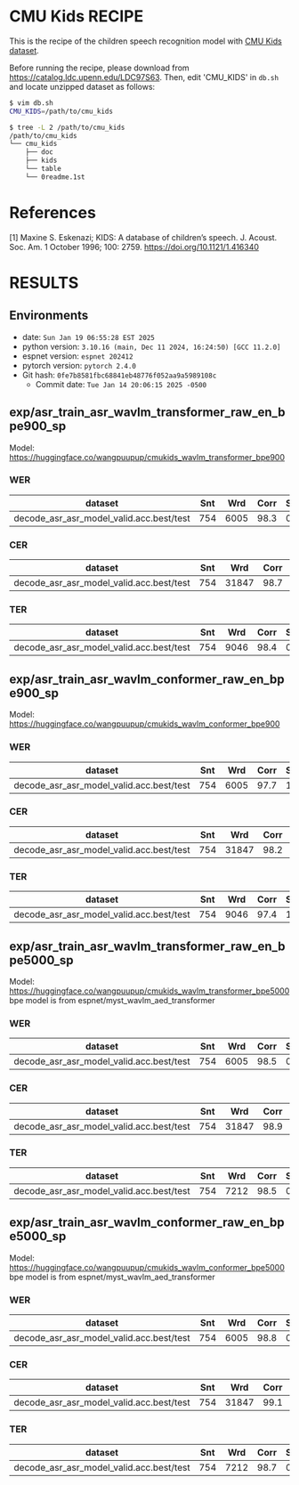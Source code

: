 # CMU Kids RECIPE

This is the recipe of the children speech recognition model with [CMU Kids dataset](https://catalog.ldc.upenn.edu/LDC97S63).

Before running the recipe, please download from https://catalog.ldc.upenn.edu/LDC97S63.
Then, edit 'CMU_KIDS' in `db.sh` and locate unzipped dataset as follows:

```bash
$ vim db.sh
CMU_KIDS=/path/to/cmu_kids 

$ tree -L 2 /path/to/cmu_kids
/path/to/cmu_kids
└── cmu_kids
    ├── doc
    ├── kids
    └── table
    └── 0readme.1st
```


# References
[1] Maxine S. Eskenazi; KIDS: A database of children’s speech. J. Acoust. Soc. Am. 1 October 1996; 100: 2759. https://doi.org/10.1121/1.416340

# RESULTS
## Environments
- date: `Sun Jan 19 06:55:28 EST 2025`
- python version: `3.10.16 (main, Dec 11 2024, 16:24:50) [GCC 11.2.0]`
- espnet version: `espnet 202412`
- pytorch version: `pytorch 2.4.0`
- Git hash: `0fe7b8581fbc68841eb48776f052aa9a5989108c`
  - Commit date: `Tue Jan 14 20:06:15 2025 -0500`

## exp/asr_train_asr_wavlm_transformer_raw_en_bpe900_sp
Model: https://huggingface.co/wangpuupup/cmukids_wavlm_transformer_bpe900
### WER

|dataset|Snt|Wrd|Corr|Sub|Del|Ins|Err|S.Err|
|---|---|---|---|---|---|---|---|---|
|decode_asr_asr_model_valid.acc.best/test|754|6005|98.3|0.7|1.0|0.6|2.3|6.6|

### CER

|dataset|Snt|Wrd|Corr|Sub|Del|Ins|Err|S.Err|
|---|---|---|---|---|---|---|---|---|
|decode_asr_asr_model_valid.acc.best/test|754|31847|98.7|0.3|1.1|0.6|1.9|6.6|

### TER

|dataset|Snt|Wrd|Corr|Sub|Del|Ins|Err|S.Err|
|---|---|---|---|---|---|---|---|---|
|decode_asr_asr_model_valid.acc.best/test|754|9046|98.4|0.4|1.1|0.7|2.3|6.6|

## exp/asr_train_asr_wavlm_conformer_raw_en_bpe900_sp
Model: https://huggingface.co/wangpuupup/cmukids_wavlm_conformer_bpe900
### WER

|dataset|Snt|Wrd|Corr|Sub|Del|Ins|Err|S.Err|
|---|---|---|---|---|---|---|---|---|
|decode_asr_asr_model_valid.acc.best/test|754|6005|97.7|1.1|1.2|0.2|2.5|5.4|

### CER

|dataset|Snt|Wrd|Corr|Sub|Del|Ins|Err|S.Err|
|---|---|---|---|---|---|---|---|---|
|decode_asr_asr_model_valid.acc.best/test|754|31847|98.2|0.5|1.4|0.3|2.1|5.4|

### TER

|dataset|Snt|Wrd|Corr|Sub|Del|Ins|Err|S.Err|
|---|---|---|---|---|---|---|---|---|
|decode_asr_asr_model_valid.acc.best/test|754|9046|97.4|1.0|1.6|0.1|2.7|5.4|

## exp/asr_train_asr_wavlm_transformer_raw_en_bpe5000_sp
Model: https://huggingface.co/wangpuupup/cmukids_wavlm_transformer_bpe5000
bpe model is from espnet/myst_wavlm_aed_transformer
### WER

|dataset|Snt|Wrd|Corr|Sub|Del|Ins|Err|S.Err|
|---|---|---|---|---|---|---|---|---|
|decode_asr_asr_model_valid.acc.best/test|754|6005|98.5|0.6|0.8|0.3|1.8|4.8|

### CER

|dataset|Snt|Wrd|Corr|Sub|Del|Ins|Err|S.Err|
|---|---|---|---|---|---|---|---|---|
|decode_asr_asr_model_valid.acc.best/test|754|31847|98.9|0.2|0.9|0.4|1.5|4.8|

### TER

|dataset|Snt|Wrd|Corr|Sub|Del|Ins|Err|S.Err|
|---|---|---|---|---|---|---|---|---|
|decode_asr_asr_model_valid.acc.best/test|754|7212|98.5|0.6|0.9|0.4|1.9|4.8|

## exp/asr_train_asr_wavlm_conformer_raw_en_bpe5000_sp
Model: https://huggingface.co/wangpuupup/cmukids_wavlm_conformer_bpe5000
bpe model is from espnet/myst_wavlm_aed_transformer
### WER

|dataset|Snt|Wrd|Corr|Sub|Del|Ins|Err|S.Err|
|---|---|---|---|---|---|---|---|---|
|decode_asr_asr_model_valid.acc.best/test|754|6005|98.8|0.8|0.4|0.2|1.4|3.2|

### CER

|dataset|Snt|Wrd|Corr|Sub|Del|Ins|Err|S.Err|
|---|---|---|---|---|---|---|---|---|
|decode_asr_asr_model_valid.acc.best/test|754|31847|99.1|0.3|0.5|0.2|1.1|3.2|

### TER

|dataset|Snt|Wrd|Corr|Sub|Del|Ins|Err|S.Err|
|---|---|---|---|---|---|---|---|---|
|decode_asr_asr_model_valid.acc.best/test|754|7212|98.7|0.8|0.6|0.2|1.5|3.2|